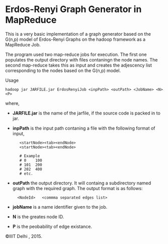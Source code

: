 # Erdos-Renyi Graph Generator in MapReduce

This is a very basic implementation of a graph generator based on the G(n,p) model of Erdos-Renyi Graphs on the hadoop framework as a MapReduce Job.

The program used two map-reduce jobs for execution. The first one populates the output directory with files contaningn the node names. The second map-reduce takes this as input and creates the adjescency list corresponding to the nodes based on the  G(n,p) model.

Usage

    hadoop jar JARFILE.jar ErdosRenyiJob <inpPath> <outPath> <JobName> <N> <P>
where,
* **JARFILE.jar** is the name of the jarfile, if the source code is packed in to jar.
* **inpPath** is the input path contaning a file with the following format of input,

    
         <startNode><tab><endNode>
         <startNode><tab><endNode>
         
         # Example
         # 0	100
         # 101	200
         # 202	400
         # etc.
         
 * **outPath** the output directory. It will containg a subdirectory named graph with the required graph. The output format is as follows:
 
 
         <NodeId>	<commma separated edges list>
* **jobName** is a name identifier given to the job.
* **N** is the greates node ID.
* **P** is the peobability of edge existance.

 &copy;IIIT Delhi , 2015.
         
    